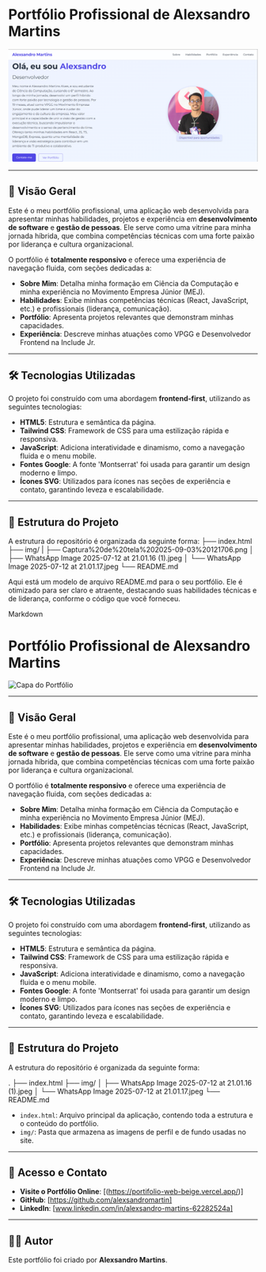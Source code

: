 # Portfólio Profissional de Alexsandro Martins

![Capa do Portfólio](img/Captura%20de%20tela%202025-09-03%20121706.png)

---

## 🚀 Visão Geral

Este é o meu portfólio profissional, uma aplicação web desenvolvida para apresentar minhas habilidades, projetos e experiência em **desenvolvimento de software** e **gestão de pessoas**. Ele serve como uma vitrine para minha jornada híbrida, que combina competências técnicas com uma forte paixão por liderança e cultura organizacional.

O portfólio é **totalmente responsivo** e oferece uma experiência de navegação fluida, com seções dedicadas a:

-   **Sobre Mim**: Detalha minha formação em Ciência da Computação e minha experiência no Movimento Empresa Júnior (MEJ).
-   **Habilidades**: Exibe minhas competências técnicas (React, JavaScript, etc.) e profissionais (liderança, comunicação).
-   **Portfólio**: Apresenta projetos relevantes que demonstram minhas capacidades.
-   **Experiência**: Descreve minhas atuações como VPGG e Desenvolvedor Frontend na Include Jr.

---

## 🛠️ Tecnologias Utilizadas

O projeto foi construído com uma abordagem **frontend-first**, utilizando as seguintes tecnologias:

-   **HTML5**: Estrutura e semântica da página.
-   **Tailwind CSS**: Framework de CSS para uma estilização rápida e responsiva.
-   **JavaScript**: Adiciona interatividade e dinamismo, como a navegação fluida e o menu mobile.
-   **Fontes Google**: A fonte 'Montserrat' foi usada para garantir um design moderno e limpo.
-   **Ícones SVG**: Utilizados para ícones nas seções de experiência e contato, garantindo leveza e escalabilidade.

---

## 📂 Estrutura do Projeto

A estrutura do repositório é organizada da seguinte forma:
├── index.html
├── img/
|   ├── Captura%20de%20tela%202025-09-03%20121706.png
│   ├── WhatsApp Image 2025-07-12 at 21.01.16 (1).jpeg
│   └── WhatsApp Image 2025-07-12 at 21.01.17.jpeg
└── README.md

Aqui está um modelo de arquivo README.md para o seu portfólio. Ele é otimizado para ser claro e atraente, destacando suas habilidades técnicas e de liderança, conforme o código que você forneceu.

Markdown

# Portfólio Profissional de Alexsandro Martins

![Capa do Portfólio](link_para_uma_imagem_de_capa)

---

## 🚀 Visão Geral

Este é o meu portfólio profissional, uma aplicação web desenvolvida para apresentar minhas habilidades, projetos e experiência em **desenvolvimento de software** e **gestão de pessoas**. Ele serve como uma vitrine para minha jornada híbrida, que combina competências técnicas com uma forte paixão por liderança e cultura organizacional.

O portfólio é **totalmente responsivo** e oferece uma experiência de navegação fluida, com seções dedicadas a:

-   **Sobre Mim**: Detalha minha formação em Ciência da Computação e minha experiência no Movimento Empresa Júnior (MEJ).
-   **Habilidades**: Exibe minhas competências técnicas (React, JavaScript, etc.) e profissionais (liderança, comunicação).
-   **Portfólio**: Apresenta projetos relevantes que demonstram minhas capacidades.
-   **Experiência**: Descreve minhas atuações como VPGG e Desenvolvedor Frontend na Include Jr.

---

## 🛠️ Tecnologias Utilizadas

O projeto foi construído com uma abordagem **frontend-first**, utilizando as seguintes tecnologias:

-   **HTML5**: Estrutura e semântica da página.
-   **Tailwind CSS**: Framework de CSS para uma estilização rápida e responsiva.
-   **JavaScript**: Adiciona interatividade e dinamismo, como a navegação fluida e o menu mobile.
-   **Fontes Google**: A fonte 'Montserrat' foi usada para garantir um design moderno e limpo.
-   **Ícones SVG**: Utilizados para ícones nas seções de experiência e contato, garantindo leveza e escalabilidade.

---

## 📂 Estrutura do Projeto

A estrutura do repositório é organizada da seguinte forma:

.
├── index.html
├── img/
│   ├── WhatsApp Image 2025-07-12 at 21.01.16 (1).jpeg
│   └── WhatsApp Image 2025-07-12 at 21.01.17.jpeg
└── README.md


-   `index.html`: Arquivo principal da aplicação, contendo toda a estrutura e o conteúdo do portfólio.
-   `img/`: Pasta que armazena as imagens de perfil e de fundo usadas no site.

---

## 🔗 Acesso e Contato

-   **Visite o Portfólio Online**: [(https://portifolio-web-beige.vercel.app/)]
-   **GitHub**: [https://github.com/alexsandromartin]
-   **LinkedIn**: [www.linkedin.com/in/alexsandro-martins-62282524a]
---

## 👨‍💻 Autor

Este portfólio foi criado por **Alexsandro Martins**.
